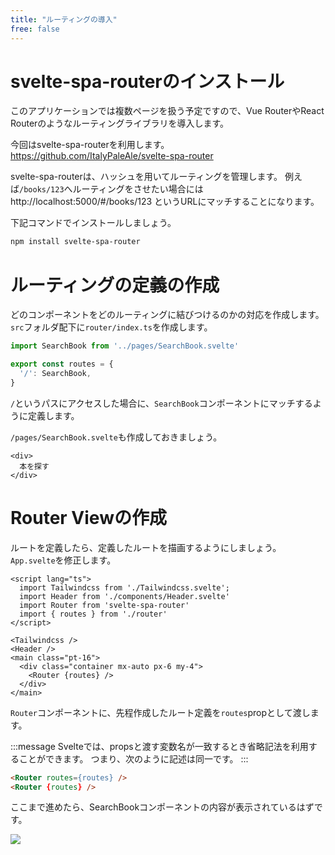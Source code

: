 ```yaml
---
title: "ルーティングの導入"
free: false
---
```


# svelte-spa-routerのインストール

このアプリケーションでは複数ページを扱う予定ですので、Vue RouterやReact Routerのようなルーティングライブラリを導入します。

今回はsvelte-spa-routerを利用します。
https://github.com/ItalyPaleAle/svelte-spa-router

svelte-spa-routerは、ハッシュを用いてルーティングを管理します。
例えば`/books/123`へルーティングをさせたい場合にはhttp://localhost:5000/#/books/123 というURLにマッチすることになります。

下記コマンドでインストールしましょう。

```sh
npm install svelte-spa-router
```

# ルーティングの定義の作成

どのコンポーネントをどのルーティングに結びつけるのかの対応を作成します。
`src`フォルダ配下に`router/index.ts`を作成します。

```ts:router/index.ts
import SearchBook from '../pages/SearchBook.svelte'

export const routes = {
  '/': SearchBook,
}
```

`/`というパスにアクセスした場合に、`SearchBook`コンポーネントにマッチするように定義します。

`/pages/SearchBook.svelte`も作成しておきましょう。

```html:pages/SearchBook.svelte
<div>
  本を探す
</div>
```

# Router Viewの作成

ルートを定義したら、定義したルートを描画するようにしましょう。
`App.svelte`を修正します。

```html:App.svelte
<script lang="ts">
  import Tailwindcss from './Tailwindcss.svelte';
  import Header from './components/Header.svelte'
  import Router from 'svelte-spa-router'
  import { routes } from './router'
</script>

<Tailwindcss />
<Header />
<main class="pt-16">
  <div class="container mx-auto px-6 my-4">
    <Router {routes} />
  </div>
</main>
```

`Router`コンポーネントに、先程作成したルート定義を`routes`propとして渡します。

:::message 
Svelteでは、propsと渡す変数名が一致するとき省略記法を利用することができます。
つまり、次のように記述は同一です。
:::

```html
<Router routes={routes} />
<Router {routes} />
```

ここまで進めたら、SearchBookコンポーネントの内容が表示されているはずです。

![](https://storage.googleapis.com/zenn-user-upload/i6gznpjv48zhzcu8khucwkqobjzv)
